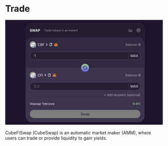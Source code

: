 # Trade

![](<../../.gitbook/assets/图片 (9).png>)

CubeFiSwap  (CubeSwap) is an automatic market maker (AMM), where users can trade or provide liquidity to gain yields.

